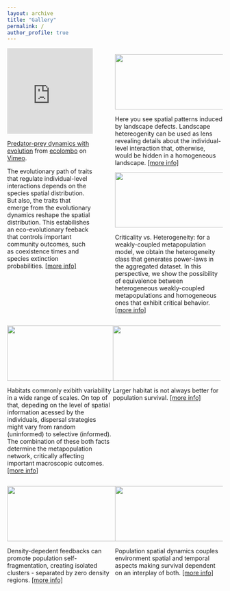 ```yaml
---	
layout: archive
title: "Gallery"
permalink: /
author_profile: true
---
```

<div style="width: 100%; overflow: hidden;">
    <div style="width: 50%; float: left;"> 
    <div style="max-width: 80%;">
    <iframe src="https://player.vimeo.com/video/329547943" width="200" height="200" frameborder="0" allow="autoplay; fullscreen" allowfullscreen></iframe>
    <p><a href="https://vimeo.com/329547943">Predator-prey dynamics with evolution</a> from <a href="https://vimeo.com/user9530500">ecolombo</a> on <a href="https://vimeo.com">Vimeo</a>.</p>
    The evolutionary path of traits that regulate individual-level interactions depends on the species spatial distribution. But also, the traits that emerge from the evolutionary dynamics reshape the spatial distribution. This estabilishes an eco-evolutionary feeback that controls important community outcomes, such as coexistence times and species extinction probabilities. <a href="https://www.nature.com/articles/s41598-019-54510-6.pdf">[more info]</a></p>
    </div>
    </div>
    <div style="margin-left: 50%;">
    <p align="center">
    <img width="499" height="129" src="https://ehcolombo.github.io/images/induced.png">
    </p><p>
    Here you see spatial patterns induced by landscape defects. Landscape hetereogenity can be used as lens revealing details about the individual-level interaction that, otherwise, would be hidden in a homogeneous landscape. <a href="https://arxiv.org/pdf/2003.00100.pdf">[more info]</a>
    </p>
    <p align="center">
    <img width="499" height="129" src="https://ehcolombo.github.io/images/Screenshot from 2020-03-13 14-05-40.png">
    </p><p>
    Criticality vs. Heterogeneity: for a weakly-coupled metapopulation model, we obtain the heterogeneity class that generates power-laws in the aggregated dataset.  In this perspective, we show the possibility of equivalence between heterogeneous weakly-coupled metapopulations and homogeneous ones that exhibit critical behavior. <a href="https://arxiv.org/abs/1907.07895">[more info]</a>
    </p>
    </div>
</div>
<div style="width: 100%; overflow: hidden;">
    <div style="width: 49%; float: left;"> 
    <p align="center">
    <img width="499" height="129" src="https://ehcolombo.github.io/images/habitats.png">
    </p><p>
    Habitats commonly exibith variability in a wide range of scales. On top of that, depeding on the level of spatial information acessed by the individuals, dispersal strategies might vary from random (uninformed) to selective (informed). The combination of these both facts determine the metapopulation network, critically affecting important macroscopic outcomes. <a href="https://arxiv.org/pdf/1503.08168.pdf">[more info]</a>
    </p>
    </div>
    <div style="width: 50%; float: left;"> 
    <p align="center">
    <img width="499" height="129" src="https://ehcolombo.github.io/images/lc.png">
    </p><p>
    Larger habitat is not always better for population survival. <a href="https://www.researchgate.net/publication/323441635_Nonlinear_population_dynamics_in_a_bounded_habitat">[more info]</a>
    </p>
    </div>
</div>
<div style="width: 100%; overflow: hidden;">
    <div style="width: 50%; float: left;"> 
    <p align="center">
    <img width="499" height="129" src="https://ehcolombo.github.io/images/selffrag.png">
    </p><p>
    Density-depedent feedbacks can promote population self-fragmentation, creating isolated clusters - separated by zero density regions. <a href="https://arxiv.org/pdf/1207.0524.pdf">[more info]</a>
    </p>
    </div>
    <div style="width: 50%; float: left;"> 
    <p align="center">
    <img width="499" height="129" src="https://ehcolombo.github.io/images/survival.png">
    </p><p>
    Population spatial dynamics couples environment spatial and temporal aspects making survival dependent on an interplay of both. <a href="https://arxiv.org/pdf/1610.05066.pdf">[more info]</a>    </p>
    </div>
</div>
